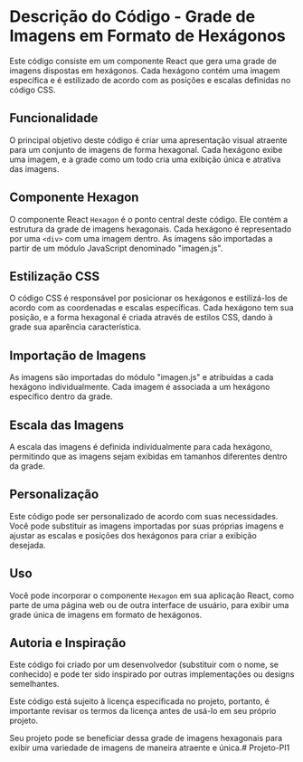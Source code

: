 # Descrição do Código - Grade de Imagens em Formato de Hexágonos

Este código consiste em um componente React que gera uma grade de imagens dispostas em hexágonos. Cada hexágono contém uma imagem específica e é estilizado de acordo com as posições e escalas definidas no código CSS.

## Funcionalidade

O principal objetivo deste código é criar uma apresentação visual atraente para um conjunto de imagens de forma hexagonal. Cada hexágono exibe uma imagem, e a grade como um todo cria uma exibição única e atrativa das imagens.

## Componente Hexagon

O componente React `Hexagon` é o ponto central deste código. Ele contém a estrutura da grade de imagens hexagonais. Cada hexágono é representado por uma `<div>` com uma imagem dentro. As imagens são importadas a partir de um módulo JavaScript denominado "imagen.js".

## Estilização CSS

O código CSS é responsável por posicionar os hexágonos e estilizá-los de acordo com as coordenadas e escalas específicas. Cada hexágono tem sua posição, e a forma hexagonal é criada através de estilos CSS, dando à grade sua aparência característica.

## Importação de Imagens

As imagens são importadas do módulo "imagen.js" e atribuídas a cada hexágono individualmente. Cada imagem é associada a um hexágono específico dentro da grade.

## Escala das Imagens

A escala das imagens é definida individualmente para cada hexágono, permitindo que as imagens sejam exibidas em tamanhos diferentes dentro da grade.

## Personalização

Este código pode ser personalizado de acordo com suas necessidades. Você pode substituir as imagens importadas por suas próprias imagens e ajustar as escalas e posições dos hexágonos para criar a exibição desejada.

## Uso

Você pode incorporar o componente `Hexagon` em sua aplicação React, como parte de uma página web ou de outra interface de usuário, para exibir uma grade única de imagens em formato de hexágonos.

## Autoria e Inspiração

Este código foi criado por um desenvolvedor (substituir com o nome, se conhecido) e pode ter sido inspirado por outras implementações ou designs semelhantes.

Este código está sujeito à licença especificada no projeto, portanto, é importante revisar os termos da licença antes de usá-lo em seu próprio projeto.

Seu projeto pode se beneficiar dessa grade de imagens hexagonais para exibir uma variedade de imagens de maneira atraente e única.#   P r o j e t o - P I 1  
 
